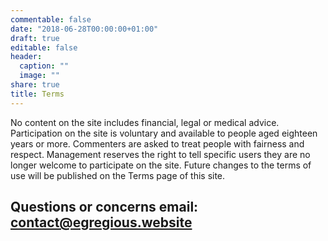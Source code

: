```yaml
---
commentable: false
date: "2018-06-28T00:00:00+01:00"
draft: true
editable: false
header:
  caption: ""
  image: ""
share: true
title: Terms
---
```

No content on the site includes financial, legal or medical advice. Participation on the site is voluntary and available to people aged eighteen years or more. Commenters are asked to treat people with fairness and respect. Management reserves the right to tell specific users they are no longer welcome to participate on the site. Future changes to the terms of use will be published on the Terms page of this site.

Questions or concerns email: contact@egregious.website
---
